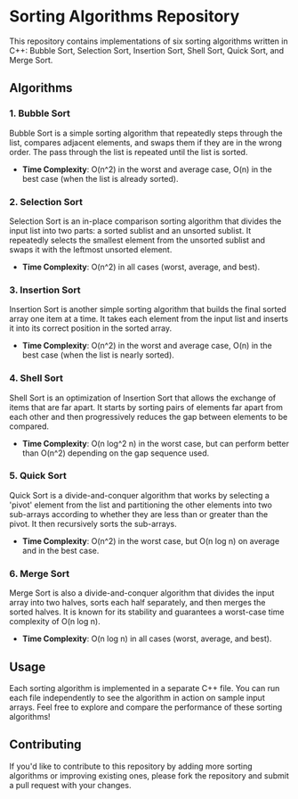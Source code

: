 # Sorting Algorithms Repository

This repository contains implementations of six sorting algorithms written in C++: Bubble Sort, Selection Sort, Insertion Sort, Shell Sort, Quick Sort, and Merge Sort.

## Algorithms

### 1. Bubble Sort
Bubble Sort is a simple sorting algorithm that repeatedly steps through the list, compares adjacent elements, and swaps them if they are in the wrong order. The pass through the list is repeated until the list is sorted.

- **Time Complexity**: O(n^2) in the worst and average case, O(n) in the best case (when the list is already sorted).

### 2. Selection Sort
Selection Sort is an in-place comparison sorting algorithm that divides the input list into two parts: a sorted sublist and an unsorted sublist. It repeatedly selects the smallest element from the unsorted sublist and swaps it with the leftmost unsorted element.

- **Time Complexity**: O(n^2) in all cases (worst, average, and best).

### 3. Insertion Sort
Insertion Sort is another simple sorting algorithm that builds the final sorted array one item at a time. It takes each element from the input list and inserts it into its correct position in the sorted array.

- **Time Complexity**: O(n^2) in the worst and average case, O(n) in the best case (when the list is nearly sorted).

### 4. Shell Sort
Shell Sort is an optimization of Insertion Sort that allows the exchange of items that are far apart. It starts by sorting pairs of elements far apart from each other and then progressively reduces the gap between elements to be compared.

- **Time Complexity**: O(n log^2 n) in the worst case, but can perform better than O(n^2) depending on the gap sequence used.

### 5. Quick Sort
Quick Sort is a divide-and-conquer algorithm that works by selecting a 'pivot' element from the list and partitioning the other elements into two sub-arrays according to whether they are less than or greater than the pivot. It then recursively sorts the sub-arrays.

- **Time Complexity**: O(n^2) in the worst case, but O(n log n) on average and in the best case.

### 6. Merge Sort
Merge Sort is also a divide-and-conquer algorithm that divides the input array into two halves, sorts each half separately, and then merges the sorted halves. It is known for its stability and guarantees a worst-case time complexity of O(n log n).

- **Time Complexity**: O(n log n) in all cases (worst, average, and best).

## Usage
Each sorting algorithm is implemented in a separate C++ file. You can run each file independently to see the algorithm in action on sample input arrays. Feel free to explore and compare the performance of these sorting algorithms!

## Contributing
If you'd like to contribute to this repository by adding more sorting algorithms or improving existing ones, please fork the repository and submit a pull request with your changes.

